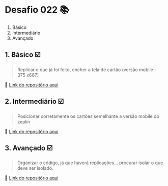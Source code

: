 # Desafio 022 :books:

1. Básico
2. Intermediário
3. Avançado

## 1. Básico :ballot_box_with_check:

> Replicar o que já foi feito, encher a tela de cartão (versão mobile - 375 x667)

:memo: [Link do repositório aqui]()

## 2. Intermediário :ballot_box_with_check:

> Posicionar corretamente os cartões semelhante a versão mobile do zeplin

:memo: [Link do repositório aqui]()


## 3. Avançado :ballot_box_with_check:

> Organizar o código, já que haverá replicações... procurar isolar o que deve ser isolado.


:memo: [Link do repositório aqui]()
